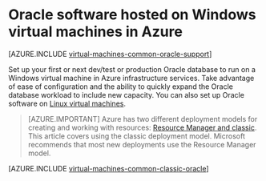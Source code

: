 <properties
	pageTitle="Oracle on Windows virtual machines | Azure"
	description="Find the articles that describe how to set up Oracle software on Windows virtual machines"
	services="virtual-machines-windows"
	documentationCenter=""
	authors="rickstercdn"
	manager="timlt"
	editor=""
	tags="azure-service-management"/>

<tags
	ms.service="virtual-machines-windows"
	ms.date="05/17/2016"
	wacn.date=""/>

# Oracle software hosted on Windows virtual machines in Azure

[AZURE.INCLUDE [virtual-machines-common-oracle-support](../includes/virtual-machines-common-oracle-support.md)]

Set up your first or next dev/test or production Oracle database to run on a Windows virtual machine in Azure infrastructure services. Take advantage of ease of configuration and the ability to quickly expand the Oracle database workload to include new capacity. You can also set up Oracle software on [Linux virtual machines](/documentation/articles/virtual-machines-linux-classic-oracle).

> [AZURE.IMPORTANT] Azure has two different deployment models for creating and working with resources:  [Resource Manager and classic](/documentation/articles/resource-manager-deployment-model).  This article covers using the classic deployment model. Microsoft recommends that most new deployments use the Resource Manager model.

[AZURE.INCLUDE [virtual-machines-common-classic-oracle](../includes/virtual-machines-common-classic-oracle.md)]
